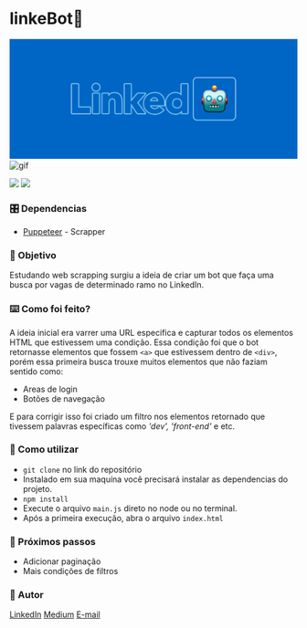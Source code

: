 # linkeBot🤖
![cover](./cover.png)
![gif](./gif.gif)

![](https://img.shields.io/badge/linkeBot-Node-green) ![](https://img.shields.io/badge/Scrapper-Pupperteer-blue)

### 🎛️ Dependencias
 
- [Puppeteer](https://pptr.dev/) - Scrapper

 
### 🎯 Objetivo
Estudando web scrapping surgiu a ideia de criar um bot que faça uma busca por vagas de determinado ramo no LinkedIn.
 
 
### ⌨️ Como foi feito?

A ideia inicial era varrer uma URL especifica e capturar todos os elementos HTML que estivessem uma condição. Essa condição foi que o bot retornasse elementos que fossem `<a>` que estivessem dentro de `<div>`, porém essa primeira busca trouxe muitos elementos que não faziam sentido como:
- Areas de login
- Botões de navegação

E para corrigir isso foi criado um filtro nos elementos retornado que tivessem palavras específicas como *'dev', 'front-end'* e etc.

### 🔎 Como utilizar

- `git clone` no link do repositório
- Instalado em sua maquína você precisará instalar as dependencias do projeto.
- `npm install`
- Execute o arquivo `main.js` direto no node ou no terminal.
- Após a primeira execução, abra o arquivo `index.html`


 
### 🔧 Próximos passos
 
- Adicionar paginação
- Mais condições de filtros


### 🎨 Autor

[LinkedIn](https://www.linkedin.com/in/fabiodeandrad/) 
[Medium](https://medium.com/@fabioscript)
[E-mail](fabiodeandradecontato@gmail.com)